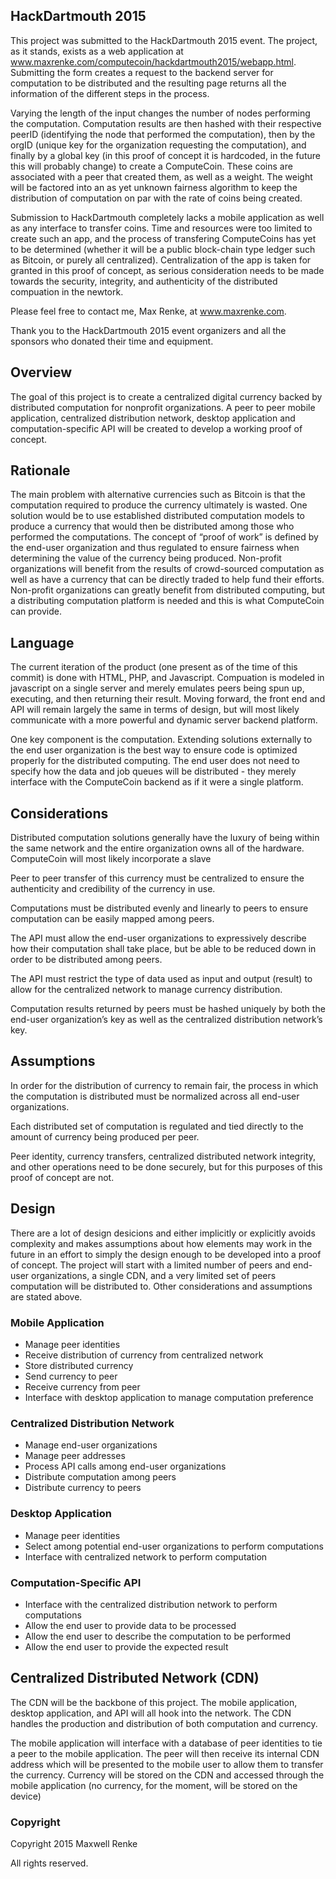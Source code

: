 ## HackDartmouth 2015

This project was submitted to the HackDartmouth 2015 event. The project, as it stands, exists as a web application at 
www.maxrenke.com/computecoin/hackdartmouth2015/webapp.html. Submitting the form creates a request to the backend server
for computation to be distributed and the resulting page returns all the information of the different steps in the process.

Varying the length of the input changes the number of nodes performing the computation. Computation results are then hashed with their
respective peerID (identifying the node that performed the computation), then by the orgID (unique key for the organization requesting the
computation), and finally by a global key (in this proof of concept it is hardcoded, in the future this will probably change) to create
a ComputeCoin. These coins are associated with a peer that created them, as well as a weight. The weight will be factored into an as yet unknown
fairness algorithm to keep the distribution of computation on par with the rate of coins being created.

Submission to HackDartmouth completely lacks a mobile application as well as any interface to transfer coins. Time and resources were too limited to
create such an app, and the process of transfering ComputeCoins has yet to be determined (whether it will be a public block-chain type ledger such as Bitcoin, or
purely all centralized). Centralization of the app is taken for granted in this proof of concept, as serious consideration needs to be made towards the security,
integrity, and authenticity of the distributed compuation in the newtork.

Please feel free to contact me, Max Renke, at www.maxrenke.com.

Thank you to the HackDartmouth 2015 event organizers and all the sponsors who donated their time and equipment.

## Overview
The goal of this project is to create a centralized digital currency backed by distributed computation for nonprofit
organizations. A peer to peer mobile application, centralized distribution network, desktop application and
computation-specific API will be created to develop a working proof of concept.

## Rationale
The main problem with alternative currencies such as Bitcoin is that the computation required to
produce the currency ultimately is wasted. One solution would be to use established distributed
computation models to produce a currency that would then be distributed among those who performed
the computations. The concept of “proof of work” is defined by the end-user organization and thus
regulated to ensure fairness when determining the value of the currency being produced. Non-profit
organizations will benefit from the results of crowd-sourced computation as well as have a currency that
can be directly traded to help fund their efforts. Non-profit organizations can greatly benefit from
distributed computing, but a distributing computation platform is needed and this is what ComputeCoin can provide.

## Language

The current iteration of the product (one present as of the time of this commit) is done with HTML, PHP, and Javascript. Compuation is modeled in javascript
on a single server and merely emulates peers being spun up, executing, and then returning their result. Moving forward, the front end and API will remain largely
the same in terms of design, but will most likely communicate with a more powerful and dynamic server backend platform.

One key component is the computation. Extending solutions externally to the end user organization is the best way to ensure code is optimized properly for
the distributed computing. The end user does not need to specify how the data and job queues will be distributed - they merely interface with the ComputeCoin backend
as if it were a single platform.

## Considerations

Distributed computation solutions generally have the luxury of being within the same network and the entire organization owns all of the hardware.
ComputeCoin will most likely incorporate a slave

Peer to peer transfer of this currency must be centralized to ensure the authenticity and credibility of
the currency in use.


Computations must be distributed evenly and linearly to peers to ensure computation can be easily
mapped among peers.


The API must allow the end-user organizations to expressively describe how their computation shall take
place, but be able to be reduced down in order to be distributed among peers.


The API must restrict the type of data used as input and output (result) to allow for the centralized
network to manage currency distribution.


Computation results returned by peers must be hashed uniquely by both the end-user organization’s
key as well as the centralized distribution network’s key.


## Assumptions
In order for the distribution of currency to remain fair, the process in which the computation is
distributed must be normalized across all end-user organizations.


Each distributed set of computation is regulated and tied directly to the amount of currency being
produced per peer.

Peer identity, currency transfers, centralized distributed network integrity, and other operations need to be done securely, but for this purposes of this proof of concept are not.

## Design

There are a lot of design desicions and either implicitly or explicitly avoids complexity and makes assumptions about how elements may work in the future in an effort to simply the design enough to be developed into a proof of concept. The project will start with a limited number of peers and end-user organizations, a single CDN, and a very limited set of peers computation will be distributed to. Other considerations and assumptions are stated above.

### Mobile Application
- Manage peer identities
- Receive distribution of currency from centralized network
- Store distributed currency
- Send currency to peer
- Receive currency from peer
- Interface with desktop application to manage computation preference

### Centralized Distribution Network
- Manage end-user organizations
- Manage peer addresses
- Process API calls among end-user organizations
- Distribute computation among peers
- Distribute currency to peers

### Desktop Application
- Manage peer identities
- Select among potential end-user organizations to perform computations
- Interface with centralized network to perform computation


### Computation-Specific API
- Interface with the centralized distribution network to perform computations
- Allow the end user to provide data to be processed
- Allow the end user to describe the computation to be performed
- Allow the end user to provide the expected result

## Centralized Distributed Network (CDN)

The CDN will be the backbone of this project. The mobile application, desktop application, and API will all hook into the network. The CDN handles the production and distribution of both computation and currency.

The mobile application will interface with a database of peer identities to tie a peer to the mobile application. The peer will then receive its internal CDN address which will be presented to the mobile user to allow them to transfer the currency. Currency will be stored on the CDN and accessed through the mobile application (no currency, for the moment, will be stored on the device)

### Copyright

Copyright 2015 Maxwell Renke

All rights reserved.
